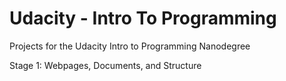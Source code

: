 # Udacity - Intro To Programming

Projects for the Udacity Intro to Programming Nanodegree

  Stage 1: Webpages, Documents, and Structure
